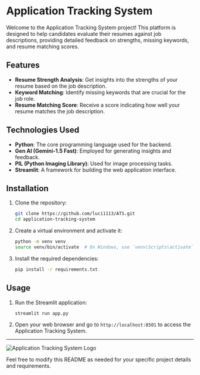 # Application Tracking System

Welcome to the Application Tracking System project! This platform is designed to help candidates evaluate their resumes against job descriptions, providing detailed feedback on strengths, missing keywords, and resume matching scores.

## Features

- **Resume Strength Analysis**: Get insights into the strengths of your resume based on the job description.
- **Keyword Matching**: Identify missing keywords that are crucial for the job role.
- **Resume Matching Score**: Receive a score indicating how well your resume matches the job description.

## Technologies Used

- **Python**: The core programming language used for the backend.
- **Gen AI (Gemini-1.5 Fast)**: Employed for generating insights and feedback.
- **PIL (Python Imaging Library)**: Used for image processing tasks.
- **Streamlit**: A framework for building the web application interface.

## Installation

1. Clone the repository:
    ```bash
    git clone https://github.com/luci1113/ATS.git
    cd application-tracking-system
    ```

2. Create a virtual environment and activate it:
    ```bash
    python -m venv venv
    source venv/bin/activate  # On Windows, use `venv\Scripts\activate`
    ```

3. Install the required dependencies:
    ```bash
    pip install -r requirements.txt
    ```

## Usage

1. Run the Streamlit application:
    ```bash
    streamlit run app.py
    ```

2. Open your web browser and go to `http://localhost:8501` to access the Application Tracking System.
---
![Application Tracking System Logo](images/logo.png)

Feel free to modify this README as needed for your specific project details and requirements.
